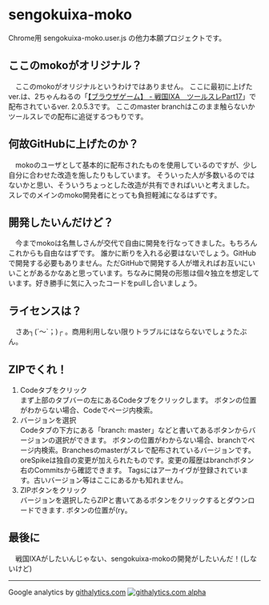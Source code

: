 # sengokuixa-moko

Chrome用 sengokuixa-moko.user.js の他力本願プロジェクトです。

## ここのmokoがオリジナル？
　ここのmokoがオリジナルというわけではありません。
ここに最初に上げたver.は、2ちゃんねるの「[【ブラウザゲーム】 - 戦国IXA　ツールスレPart17](http://uni.2ch.net/test/read.cgi/gameswf/1363008954/l50)」で配布されているver. 2.0.5.3です。
ここのmaster branchはこのまま触らないかツールスレでの配布に追従するつもりです。

## 何故GitHubに上げたのか？
　mokoのユーザとして基本的に配布されたものを使用しているのですが、少し自分に合わせた改造を施したりもしています。
そういった人が多数いるのではないかと思い、そういうちょっとした改造が共有できればいいと考えました。
スレでのメインのmoko開発者にとっても負担軽減になるはずです。

## 開発したいんだけど？
　今までmokoは名無しさんが交代で自由に開発を行なってきました。もちろんこれからも自由なはずです。
誰かに断りを入れる必要はないでしょう。GitHubで開発する必要もありません。ただGitHubで開発する人が増えればお互いにいいことがあるかなあと思っています。ちなみに開発の形態は個々独立を想定しています。好き勝手に気に入ったコードをpullし合いましょう。

## ライセンスは？
　さあ┐(´～`；)┌ 。商用利用しない限りトラブルにはならないでしょうたぶん。

## ZIPでくれ！
1. Codeタブをクリック  
    まず上部のタブバーの左にあるCodeタブをクリックします。
    ボタンの位置がわからない場合、Codeでページ内検索。
2. バージョンを選択  
    Codeタブの下方にある「branch: master」などと書いてあるボタンからバージョンの選択ができます。
    ボタンの位置がわからない場合、branchでページ内検索。Branchesのmasterがスレで配布されているバージョンです。
    oreSpikeは独自の変更が加えられたものです。変更の履歴はbranchボタン右のCommitsから確認できます。
    Tagsにはアーカイヴが登録されています。古いバージョン等はここにあるかも知れません。
3. ZIPボタンをクリック  
    バージョンを選択したらZIPと書いてあるボタンをクリックするとダウンロードできます.
    ボタンの位置が(ry。

## 最後に
　戦国IXAがしたいんじゃない、sengokuixa-mokoの開発がしたいんだ！(しないけど)

***
Google analytics by [githalytics.com](http://githalytics.com/)
[![githalytics.com alpha](https://cruel-carlota.pagodabox.com/75c1d6e384e20eeb64760642830a5a4e "githalytics.com")](http://githalytics.com/die4game/sengokuixa-moko)